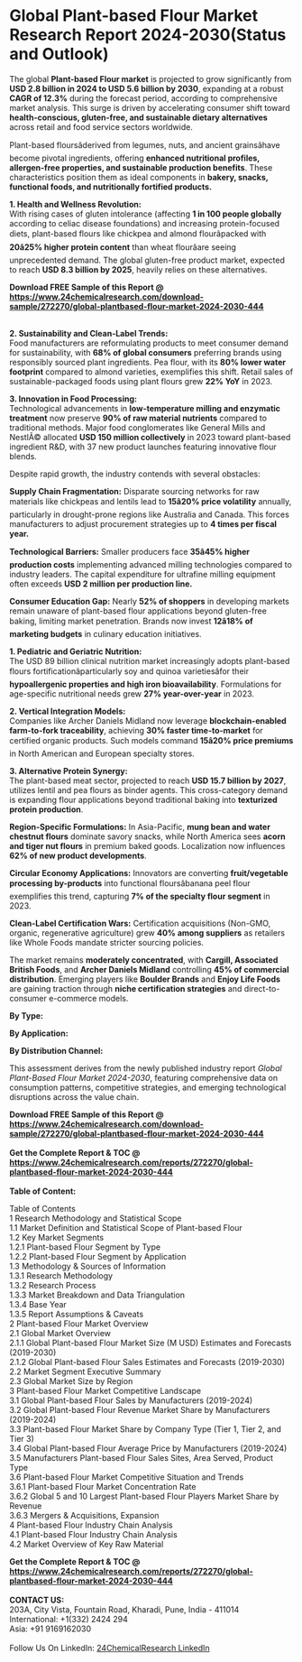 <h1>Global Plant-based Flour Market Research Report 2024-2030(Status and Outlook)</h1><p>The global <strong>Plant-based Flour market</strong> is projected to grow significantly from <strong>USD 2.8 billion in 2024 to USD 5.6 billion by 2030</strong>, expanding at a robust <strong>CAGR of 12.3%</strong> during the forecast period, according to comprehensive market analysis. This surge is driven by accelerating consumer shift toward <strong>health-conscious, gluten-free, and sustainable dietary alternatives</strong> across retail and food service sectors worldwide.</p><p>Plant-based floursâderived from legumes, nuts, and ancient grainsâhave become pivotal ingredients, offering <strong>enhanced nutritional profiles, allergen-free properties, and sustainable production benefits</strong>. These characteristics position them as ideal components in <strong>bakery, snacks, functional foods, and nutritionally fortified products.</strong></p><p><strong>1. Health and Wellness Revolution:</strong><br>
With rising cases of gluten intolerance (affecting <strong>1 in 100 people globally</strong> according to celiac disease foundations) and increasing protein-focused diets, plant-based flours like chickpea and almond flourâpacked with <strong>20â25% higher protein content</strong> than wheat flourâare seeing unprecedented demand. The global gluten-free product market, expected to reach <strong>USD 8.3 billion by 2025</strong>, heavily relies on these alternatives.</p><div><b>Download FREE Sample of this Report @ 
            <a href="https://www.24chemicalresearch.com/download-sample/272270/global-plantbased-flour-market-2024-2030-444">
            https://www.24chemicalresearch.com/download-sample/272270/global-plantbased-flour-market-2024-2030-444</a></b></div><br><p><strong>2. Sustainability and Clean-Label Trends:</strong><br>
Food manufacturers are reformulating products to meet consumer demand for sustainability, with <strong>68% of global consumers</strong> preferring brands using responsibly sourced plant ingredients. Pea flour, with its <strong>80% lower water footprint</strong> compared to almond varieties, exemplifies this shift. Retail sales of sustainable-packaged foods using plant flours grew <strong>22% YoY</strong> in 2023.</p><p><strong>3. Innovation in Food Processing:</strong><br>
Technological advancements in <strong>low-temperature milling and enzymatic treatment</strong> now preserve <strong>90% of raw material nutrients</strong> compared to traditional methods. Major food conglomerates like General Mills and NestlÃ© allocated <strong>USD 150 million collectively</strong> in 2023 toward plant-based ingredient R&amp;D, with 37 new product launches featuring innovative flour blends.</p><p>Despite rapid growth, the industry contends with several obstacles:</p><p><strong>Supply Chain Fragmentation:</strong> Disparate sourcing networks for raw materials like chickpeas and lentils lead to <strong>15â20% price volatility</strong> annually, particularly in drought-prone regions like Australia and Canada. This forces manufacturers to adjust procurement strategies up to <strong>4 times per fiscal year.</strong></p><p><strong>Technological Barriers:</strong> Smaller producers face <strong>35â45% higher production costs</strong> implementing advanced milling technologies compared to industry leaders. The capital expenditure for ultrafine milling equipment often exceeds <strong>USD 2 million per production line.</strong></p><p><strong>Consumer Education Gap:</strong> Nearly <strong>52% of shoppers</strong> in developing markets remain unaware of plant-based flour applications beyond gluten-free baking, limiting market penetration. Brands now invest <strong>12â18% of marketing budgets</strong> in culinary education initiatives.</p><p><strong>1. Pediatric and Geriatric Nutrition:</strong><br>
The USD 89 billion clinical nutrition market increasingly adopts plant-based flours fortificationâparticularly soy and quinoa varietiesâfor their <strong>hypoallergenic properties and high iron bioavailability</strong>. Formulations for age-specific nutritional needs grew <strong>27% year-over-year</strong> in 2023.</p><p><strong>2. Vertical Integration Models:</strong><br>
Companies like Archer Daniels Midland now leverage <strong>blockchain-enabled farm-to-fork traceability</strong>, achieving <strong>30% faster time-to-market</strong> for certified organic products. Such models command <strong>15â20% price premiums</strong> in North American and European specialty stores.</p><p><strong>3. Alternative Protein Synergy:</strong><br>
The plant-based meat sector, projected to reach <strong>USD 15.7 billion by 2027</strong>, utilizes lentil and pea flours as binder agents. This cross-category demand is expanding flour applications beyond traditional baking into <strong>texturized protein production</strong>.</p><p><strong>Region-Specific Formulations:</strong> In Asia-Pacific, <strong>mung bean and water chestnut flours</strong> dominate savory snacks, while North America sees <strong>acorn and tiger nut flours</strong> in premium baked goods. Localization now influences <strong>62% of new product developments</strong>.</p><p><strong>Circular Economy Applications:</strong> Innovators are converting <strong>fruit/vegetable processing by-products</strong> into functional floursâbanana peel flour exemplifies this trend, capturing <strong>7% of the specialty flour segment</strong> in 2023.</p><p><strong>Clean-Label Certification Wars:</strong> Certification acquisitions (Non-GMO, organic, regenerative agriculture) grew <strong>40% among suppliers</strong> as retailers like Whole Foods mandate stricter sourcing policies.</p><p>The market remains <strong>moderately concentrated</strong>, with <strong>Cargill, Associated British Foods</strong>, and <strong>Archer Daniels Midland</strong> controlling <strong>45% of commercial distribution</strong>. Emerging players like <strong>Boulder Brands</strong> and <strong>Enjoy Life Foods</strong> are gaining traction through <strong>niche certification strategies</strong> and direct-to-consumer e-commerce models.</p><p><strong>By Type:</strong></p><p><strong>By Application:</strong></p><p><strong>By Distribution Channel:</strong></p><p>This assessment derives from the newly published industry report <em>Global Plant-Based Flour Market 2024-2030</em>, featuring comprehensive data on consumption patterns, competitive strategies, and emerging technological disruptions across the value chain.</p><div><b>Download FREE Sample of this Report @ 
            <a href="https://www.24chemicalresearch.com/download-sample/272270/global-plantbased-flour-market-2024-2030-444">
            https://www.24chemicalresearch.com/download-sample/272270/global-plantbased-flour-market-2024-2030-444</a></b></div><br><div><b>Get the Complete Report & TOC @ 
            <a href="https://www.24chemicalresearch.com/reports/272270/global-plantbased-flour-market-2024-2030-444">
            https://www.24chemicalresearch.com/reports/272270/global-plantbased-flour-market-2024-2030-444</a></b></div><br>
            <b>Table of Content:</b><p>Table of Contents<br />
1 Research Methodology and Statistical Scope<br />
1.1 Market Definition and Statistical Scope of Plant-based Flour<br />
1.2 Key Market Segments<br />
1.2.1 Plant-based Flour Segment by Type<br />
1.2.2 Plant-based Flour Segment by Application<br />
1.3 Methodology & Sources of Information<br />
1.3.1 Research Methodology<br />
1.3.2 Research Process<br />
1.3.3 Market Breakdown and Data Triangulation<br />
1.3.4 Base Year<br />
1.3.5 Report Assumptions & Caveats<br />
2 Plant-based Flour Market Overview<br />
2.1 Global Market Overview<br />
2.1.1 Global Plant-based Flour Market Size (M USD) Estimates and Forecasts (2019-2030)<br />
2.1.2 Global Plant-based Flour Sales Estimates and Forecasts (2019-2030)<br />
2.2 Market Segment Executive Summary<br />
2.3 Global Market Size by Region<br />
3 Plant-based Flour Market Competitive Landscape<br />
3.1 Global Plant-based Flour Sales by Manufacturers (2019-2024)<br />
3.2 Global Plant-based Flour Revenue Market Share by Manufacturers (2019-2024)<br />
3.3 Plant-based Flour Market Share by Company Type (Tier 1, Tier 2, and Tier 3)<br />
3.4 Global Plant-based Flour Average Price by Manufacturers (2019-2024)<br />
3.5 Manufacturers Plant-based Flour Sales Sites, Area Served, Product Type<br />
3.6 Plant-based Flour Market Competitive Situation and Trends<br />
3.6.1 Plant-based Flour Market Concentration Rate<br />
3.6.2 Global 5 and 10 Largest Plant-based Flour Players Market Share by Revenue<br />
3.6.3 Mergers & Acquisitions, Expansion<br />
4 Plant-based Flour Industry Chain Analysis<br />
4.1 Plant-based Flour Industry Chain Analysis<br />
4.2 Market Overview of Key Raw Material</p><div><b>Get the Complete Report & TOC @ 
            <a href="https://www.24chemicalresearch.com/reports/272270/global-plantbased-flour-market-2024-2030-444">
            https://www.24chemicalresearch.com/reports/272270/global-plantbased-flour-market-2024-2030-444</a></b></div><br><b>CONTACT US:</b><br>
            203A, City Vista, Fountain Road, Kharadi, Pune, India - 411014<br>
            International: +1(332) 2424 294<br>
            Asia: +91 9169162030 <br><br>
            Follow Us On LinkedIn: <a href="https://www.linkedin.com/company/24chemicalresearch/">24ChemicalResearch LinkedIn</a>